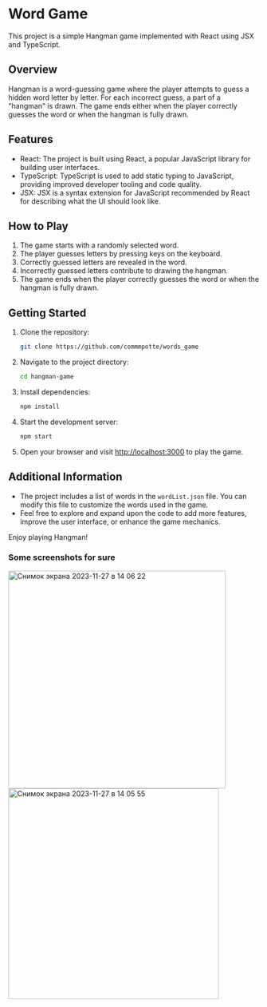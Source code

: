 # Word Game

This project is a simple Hangman game implemented with React using JSX and TypeScript.

## Overview

Hangman is a word-guessing game where the player attempts to guess a hidden word letter by letter. For each incorrect guess, a part of a "hangman" is drawn. The game ends either when the player correctly guesses the word or when the hangman is fully drawn.

## Features

- React: The project is built using React, a popular JavaScript library for building user interfaces.
- TypeScript: TypeScript is used to add static typing to JavaScript, providing improved developer tooling and code quality.
- JSX: JSX is a syntax extension for JavaScript recommended by React for describing what the UI should look like.

## How to Play

1. The game starts with a randomly selected word.
2. The player guesses letters by pressing keys on the keyboard.
3. Correctly guessed letters are revealed in the word.
4. Incorrectly guessed letters contribute to drawing the hangman.
5. The game ends when the player correctly guesses the word or when the hangman is fully drawn.

## Getting Started

1. Clone the repository:

   ```bash
   git clone https://github.com/commmpotte/words_game
   ```

2. Navigate to the project directory:

   ```bash
   cd hangman-game
   ```

3. Install dependencies:

   ```bash
   npm install
   ```

4. Start the development server:

   ```bash
   npm start
   ```

5. Open your browser and visit [http://localhost:3000](http://localhost:3000) to play the game.

## Additional Information

- The project includes a list of words in the `wordList.json` file. You can modify this file to customize the words used in the game.
- Feel free to explore and expand upon the code to add more features, improve the user interface, or enhance the game mechanics.

Enjoy playing Hangman!

### Some screenshots for sure
<img width="436" alt="Снимок экрана 2023-11-27 в 14 06 22" src="https://github.com/commmpotte/words_game/assets/95095531/bdf2823e-267f-4451-ac53-225971b0db54">
<img width="422" alt="Снимок экрана 2023-11-27 в 14 05 55" src="https://github.com/commmpotte/words_game/assets/95095531/dc9798f8-b4e8-473b-9096-9515933fef9c">

